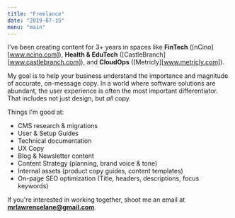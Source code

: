 ```yaml
---
title: "Freelance"
date: "2019-07-15"
menu: "main"
---
```


I've been creating content for 3+ years in spaces like **FinTech** ([nCino][www.ncino.com]), **Health & EduTech** ([CastleBranch][www.castlebranch.com]), and **CloudOps** ([Metricly][www.metricly.com]). 

My goal is to help your business understand the importance and magnitude of accurate, on-message copy. In a world where software solutions are abundant, the user experience is often the most important differentiator. That includes not just design, but _all_ copy.

Things I'm good at:

- CMS research & migrations
- User & Setup Guides
- Technical documentation
- UX Copy
- Blog & Newsletter content
- Content Strategy (planning, brand voice & tone)
- Internal assets (product copy guides, content templates)
- On-page SEO optimization (Title, headers, descriptions, focus keywords)

If you're interested in working together, shoot me an email at **mrlawrencelane@gmail.com**.
